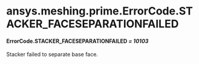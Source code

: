 # ansys.meshing.prime.ErrorCode.STACKER_FACESEPARATIONFAILED

#### ErrorCode.STACKER_FACESEPARATIONFAILED *= 10103*

Stacker failed to separate base face.

<!-- !! processed by numpydoc !! -->
